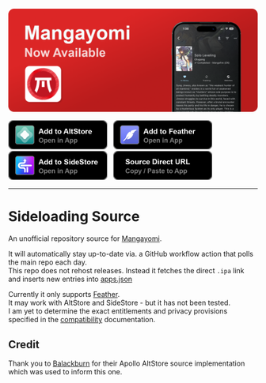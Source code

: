 <p align="center"><img src="images/header/readme_header.png" alt="Mangayomi Banner"/></p>

<a href="https://intradeus.github.io/http-protocol-redirector?r=altstore://source?url=https://raw.githubusercontent.com/tanakrit-d/mangayomi-source/refs/heads/main/apps.json"><img src="images/buttons/altstore_button.png" width="200"></a>
&nbsp;
<a href="https://intradeus.github.io/http-protocol-redirector?r=feather://source/https://raw.githubusercontent.com/tanakrit-d/mangayomi-source/refs/heads/main/apps.json"><img src="images/buttons/feather_button.png" width="200"></a>
&nbsp;
<a href="https://intradeus.github.io/http-protocol-redirector?r=sidestore://source?url=https://raw.githubusercontent.com/tanakrit-d/mangayomi-source/refs/heads/main/apps.json"><img src="images/buttons/sidestore_button.png" width="200"></a>
&nbsp;
<a href="https://raw.githubusercontent.com/tanakrit-d/mangayomi-source/refs/heads/main/apps.json"><img src="images/buttons/url_button.png" width="200"></a>

-----

# Sideloading Source

An unofficial repository source for [Mangayomi](https://github.com/kodjodevf/mangayomi).

It will automatically stay up-to-date via. a GitHub workflow action that polls the main repo each day.  
This repo does not rehost releases. Instead it fetches the direct `.ipa` link and inserts new entries into [apps.json](apps.json)

Currently it only supports [Feather](https://github.com/khcrysalis/Feather).  
It may work with AltStore and SideStore - but it has not been tested.  
I am yet to determine the exact entitlements and privacy provisions specified in the [compatibility](https://faq.altstore.io/developers/make-a-source#app-permissions) documentation.

## Credit

Thank you to [Balackburn](https://github.com/Balackburn) for their Apollo AltStore source implementation which was used to inform this one.
